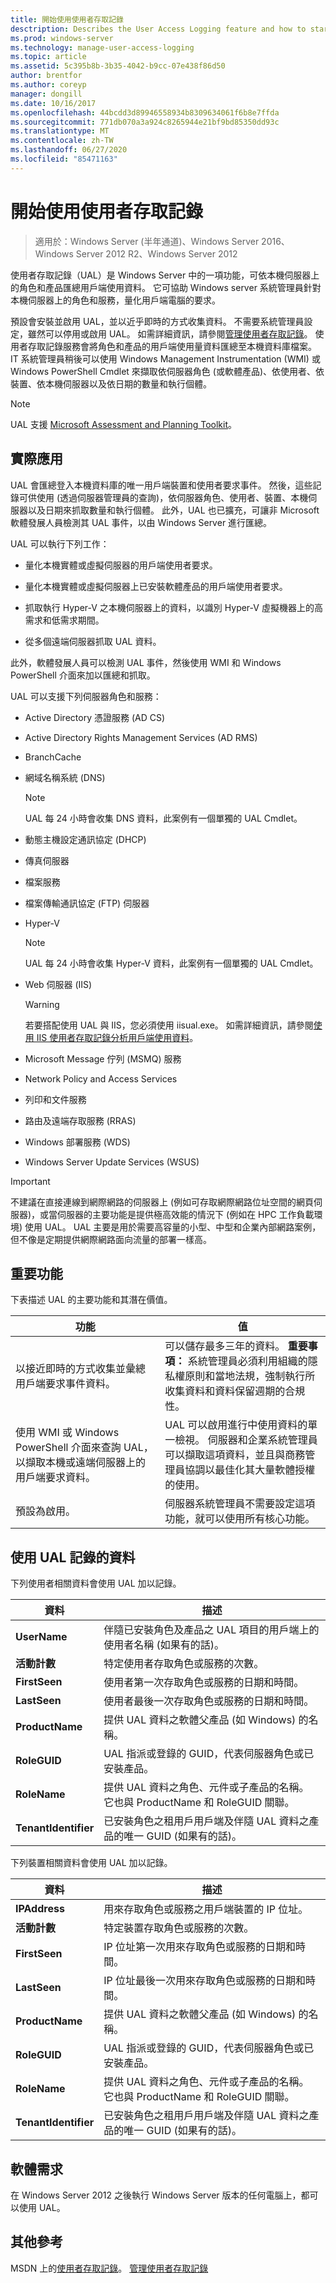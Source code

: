 ```yaml
---
title: 開始使用使用者存取記錄
desctription: Describes the User Access Logging feature and how to start using it.
ms.prod: windows-server
ms.technology: manage-user-access-logging
ms.topic: article
ms.assetid: 5c395b8b-3b35-4042-b9cc-07e438f86d50
author: brentfor
ms.author: coreyp
manager: dongill
ms.date: 10/16/2017
ms.openlocfilehash: 44bcdd3d89946558934b8309634061f6b8e7ffda
ms.sourcegitcommit: 771db070a3a924c8265944e21bf9bd85350dd93c
ms.translationtype: MT
ms.contentlocale: zh-TW
ms.lasthandoff: 06/27/2020
ms.locfileid: "85471163"
---
```

# <a name="get-started-with-user-access-logging"></a>開始使用使用者存取記錄

>適用於：Windows Server (半年通道)、Windows Server 2016、Windows Server 2012 R2、Windows Server 2012

使用者存取記錄（UAL）是 Windows Server 中的一項功能，可依本機伺服器上的角色和產品匯總用戶端使用資料。 它可協助 Windows server 系統管理員針對本機伺服器上的角色和服務，量化用戶端電腦的要求。

預設會安裝並啟用 UAL，並以近乎即時的方式收集資料。 不需要系統管理員設定，雖然可以停用或啟用 UAL。 如需詳細資訊，請參閱[管理使用者存取記錄](Manage-User-Access-Logging.md)。 使用者存取記錄服務會將角色和產品的用戶端使用量資料匯總至本機資料庫檔案。  IT 系統管理員稍後可以使用 Windows Management Instrumentation (WMI) 或 Windows PowerShell Cmdlet 來擷取依伺服器角色 (或軟體產品)、依使用者、依裝置、依本機伺服器以及依日期的數量和執行個體。

> [!NOTE]
> UAL 支援 [Microsoft Assessment and Planning Toolkit](https://go.microsoft.com/fwlink/?LinkID=111000)。

## <a name="practical-applications"></a><a name="BKMK_APP"></a>實際應用
UAL 會匯總登入本機資料庫的唯一用戶端裝置和使用者要求事件。 然後，這些記錄可供使用 (透過伺服器管理員的查詢)，依伺服器角色、使用者、裝置、本機伺服器以及日期來抓取數量和執行個體。  此外，UAL 也已擴充，可讓非 Microsoft 軟體發展人員檢測其 UAL 事件，以由 Windows Server 進行匯總。

UAL 可以執行下列工作：

-   量化本機實體或虛擬伺服器的用戶端使用者要求。

-   量化本機實體或虛擬伺服器上已安裝軟體產品的用戶端使用者要求。

-   抓取執行 Hyper-V 之本機伺服器上的資料，以識別 Hyper-V 虛擬機器上的高需求和低需求期間。

-   從多個遠端伺服器抓取 UAL 資料。

此外，軟體發展人員可以檢測 UAL 事件，然後使用 WMI 和 Windows PowerShell 介面來加以匯總和抓取。

UAL 可以支援下列伺服器角色和服務：

-   Active Directory 憑證服務 (AD CS)

-   Active Directory Rights Management Services (AD RMS)

-   BranchCache

-   網域名稱系統 (DNS)

    > [!NOTE]
    > UAL 每 24 小時會收集 DNS 資料，此案例有一個單獨的 UAL Cmdlet。

-   動態主機設定通訊協定 (DHCP)

-   傳真伺服器

-   檔案服務

-   檔案傳輸通訊協定 (FTP) 伺服器

-   Hyper-V

    > [!NOTE]
    > UAL 每 24 小時會收集 Hyper-V 資料，此案例有一個單獨的 UAL Cmdlet。

-   Web 伺服器 (IIS)

    > [!WARNING]
    > 若要搭配使用 UAL 與 IIS，您必須使用 iisual.exe。 如需詳細資訊，請參閱[使用 IIS 使用者存取記錄分析用戶端使用資料](https://www.iis.net/learn/manage/configuring-security/analyzing-client-usage-data-with-iis-user-access-logging)。

-   Microsoft Message 佇列 (MSMQ) 服務

-   Network Policy and Access Services

-   列印和文件服務

-   路由及遠端存取服務 (RRAS)

-   Windows 部署服務 (WDS)

-   Windows Server Update Services (WSUS)

> [!IMPORTANT]
> 不建議在直接連線到網際網路的伺服器上 (例如可存取網際網路位址空間的網頁伺服器)，或當伺服器的主要功能是提供極高效能的情況下 (例如在 HPC 工作負載環境) 使用 UAL。 UAL 主要是用於需要高容量的小型、中型和企業內部網路案例，但不像是定期提供網際網路面向流量的部署一樣高。

## <a name="important-functionality"></a><a name="BKMK_NEW"></a>重要功能
下表描述 UAL 的主要功能和其潛在價值。

|功能|值|
|-----------------|---------|
|以接近即時的方式收集並彙總用戶端要求事件資料。|可以儲存最多三年的資料。 **重要事項：** 系統管理員必須利用組織的隱私權原則和當地法規，強制執行所收集資料和資料保留週期的合規性。|
|使用 WMI 或 Windows PowerShell 介面來查詢 UAL，以擷取本機或遠端伺服器上的用戶端要求資料。|UAL 可以啟用進行中使用資料的單一檢視。 伺服器和企業系統管理員可以擷取這項資料，並且與商務管理員協調以最佳化其大量軟體授權的使用。|
|預設為啟用。|伺服器系統管理員不需要設定這項功能，就可以使用所有核心功能。|

## <a name="data-logged-with-ual"></a>使用 UAL 記錄的資料
下列使用者相關資料會使用 UAL 加以記錄。

|資料|描述|
|--------|---------------|
|**UserName**|伴隨已安裝角色及產品之 UAL 項目的用戶端上的使用者名稱 (如果有的話)。|
|**活動計數**|特定使用者存取角色或服務的次數。|
|**FirstSeen**|使用者第一次存取角色或服務的日期和時間。|
|**LastSeen**|使用者最後一次存取角色或服務的日期和時間。|
|**ProductName**|提供 UAL 資料之軟體父產品 (如 Windows) 的名稱。|
|**RoleGUID**|UAL 指派或登錄的 GUID，代表伺服器角色或已安裝產品。|
|**RoleName**|提供 UAL 資料之角色、元件或子產品的名稱。 它也與 ProductName 和 RoleGUID 關聯。|
|**TenantIdentifier**|已安裝角色之租用戶用戶端及伴隨 UAL 資料之產品的唯一 GUID (如果有的話)。|

下列裝置相關資料會使用 UAL 加以記錄。

|資料|描述|
|--------|---------------|
|**IPAddress**|用來存取角色或服務之用戶端裝置的 IP 位址。|
|**活動計數**|特定裝置存取角色或服務的次數。|
|**FirstSeen**|IP 位址第一次用來存取角色或服務的日期和時間。|
|**LastSeen**|IP 位址最後一次用來存取角色或服務的日期和時間。|
|**ProductName**|提供 UAL 資料之軟體父產品 (如 Windows) 的名稱。|
|**RoleGUID**|UAL 指派或登錄的 GUID，代表伺服器角色或已安裝產品。|
|**RoleName**|提供 UAL 資料之角色、元件或子產品的名稱。 它也與 ProductName 和 RoleGUID 關聯。|
|**TenantIdentifier**|已安裝角色之租用戶用戶端及伴隨 UAL 資料之產品的唯一 GUID (如果有的話)。|

## <a name="software-requirements"></a><a name="BKMK_SOFT"></a>軟體需求
在 Windows Server 2012 之後執行 Windows Server 版本的任何電腦上，都可以使用 UAL。

## <a name="additional-references"></a>其他參考
MSDN 上的[使用者存取記錄](https://msdn.microsoft.com/library/windows/desktop/hh437528(v=vs.85).aspx)。
[管理使用者存取記錄](Manage-User-Access-Logging.md)


